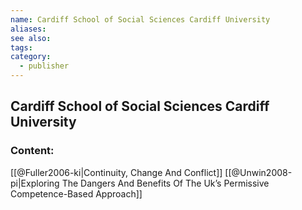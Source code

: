 ```yaml
---
name: Cardiff School of Social Sciences Cardiff University
aliases:
see also:
tags:
category:
  - publisher
---
```


## Cardiff School of Social Sciences Cardiff University

### Content:
[[@Fuller2006-ki|Continuity, Change And Conflict]]
[[@Unwin2008-pi|Exploring The Dangers And Benefits Of The Uk’s Permissive Competence-Based Approach]]